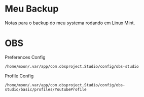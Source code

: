 # Meu Backup
Notas para o backup do meu systema rodando em Linux Mint.

# OBS
Preferences Config

```
/home/moon/.var/app/com.obsproject.Studio/config/obs-studio
```

Profile Config
```
/home/moon/.var/app/com.obsproject.Studio/config/obs-studio/basic/profiles/YoutubeProfile
```
